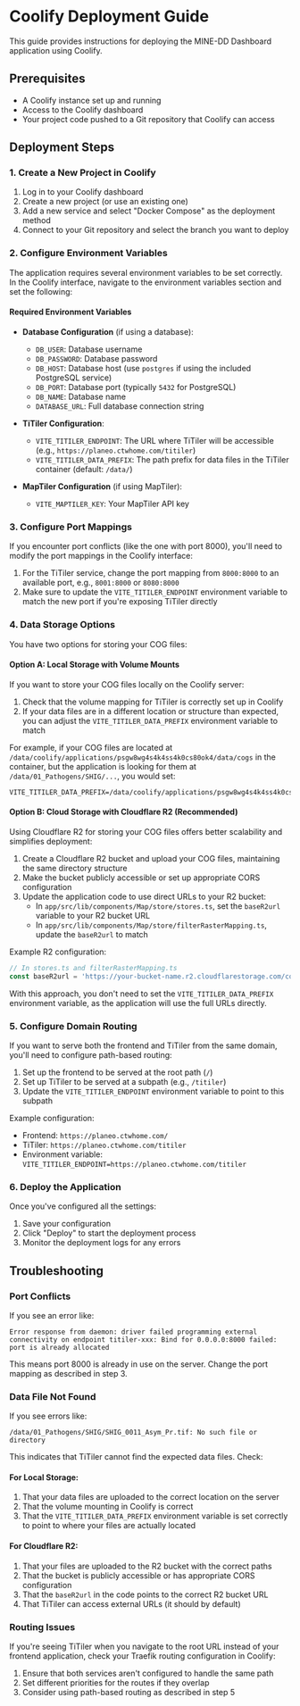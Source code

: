 # Coolify Deployment Guide

This guide provides instructions for deploying the MINE-DD Dashboard application using Coolify.

## Prerequisites

- A Coolify instance set up and running
- Access to the Coolify dashboard
- Your project code pushed to a Git repository that Coolify can access

## Deployment Steps

### 1. Create a New Project in Coolify

1. Log in to your Coolify dashboard
2. Create a new project (or use an existing one)
3. Add a new service and select "Docker Compose" as the deployment method
4. Connect to your Git repository and select the branch you want to deploy

### 2. Configure Environment Variables

The application requires several environment variables to be set correctly. In the Coolify interface, navigate to the environment variables section and set the following:

#### Required Environment Variables

- **Database Configuration** (if using a database):
  - `DB_USER`: Database username
  - `DB_PASSWORD`: Database password
  - `DB_HOST`: Database host (use `postgres` if using the included PostgreSQL service)
  - `DB_PORT`: Database port (typically `5432` for PostgreSQL)
  - `DB_NAME`: Database name
  - `DATABASE_URL`: Full database connection string

- **TiTiler Configuration**:
  - `VITE_TITILER_ENDPOINT`: The URL where TiTiler will be accessible (e.g., `https://planeo.ctwhome.com/titiler`)
  - `VITE_TITILER_DATA_PREFIX`: The path prefix for data files in the TiTiler container (default: `/data/`)

- **MapTiler Configuration** (if using MapTiler):
  - `VITE_MAPTILER_KEY`: Your MapTiler API key

### 3. Configure Port Mappings

If you encounter port conflicts (like the one with port 8000), you'll need to modify the port mappings in the Coolify interface:

1. For the TiTiler service, change the port mapping from `8000:8000` to an available port, e.g., `8001:8000` or `8080:8000`
2. Make sure to update the `VITE_TITILER_ENDPOINT` environment variable to match the new port if you're exposing TiTiler directly

### 4. Data Storage Options

You have two options for storing your COG files:

#### Option A: Local Storage with Volume Mounts

If you want to store your COG files locally on the Coolify server:

1. Check that the volume mapping for TiTiler is correctly set up in Coolify
2. If your data files are in a different location or structure than expected, you can adjust the `VITE_TITILER_DATA_PREFIX` environment variable to match

For example, if your COG files are located at `/data/coolify/applications/psgw8wg4s4k4ss4k0cs80ok4/data/cogs` in the container, but the application is looking for them at `/data/01_Pathogens/SHIG/...`, you would set:

```
VITE_TITILER_DATA_PREFIX=/data/coolify/applications/psgw8wg4s4k4ss4k0cs80ok4/data/cogs/
```

#### Option B: Cloud Storage with Cloudflare R2 (Recommended)

Using Cloudflare R2 for storing your COG files offers better scalability and simplifies deployment:

1. Create a Cloudflare R2 bucket and upload your COG files, maintaining the same directory structure
2. Make the bucket publicly accessible or set up appropriate CORS configuration
3. Update the application code to use direct URLs to your R2 bucket:
   - In `app/src/lib/components/Map/store/stores.ts`, set the `baseR2url` variable to your R2 bucket URL
   - In `app/src/lib/components/Map/store/filterRasterMapping.ts`, update the `baseR2url` to match

Example R2 configuration:
```javascript
// In stores.ts and filterRasterMapping.ts
const baseR2url = 'https://your-bucket-name.r2.cloudflarestorage.com/cogs/';
```

With this approach, you don't need to set the `VITE_TITILER_DATA_PREFIX` environment variable, as the application will use the full URLs directly.

### 5. Configure Domain Routing

If you want to serve both the frontend and TiTiler from the same domain, you'll need to configure path-based routing:

1. Set up the frontend to be served at the root path (`/`)
2. Set up TiTiler to be served at a subpath (e.g., `/titiler`)
3. Update the `VITE_TITILER_ENDPOINT` environment variable to point to this subpath

Example configuration:
- Frontend: `https://planeo.ctwhome.com/`
- TiTiler: `https://planeo.ctwhome.com/titiler`
- Environment variable: `VITE_TITILER_ENDPOINT=https://planeo.ctwhome.com/titiler`

### 6. Deploy the Application

Once you've configured all the settings:

1. Save your configuration
2. Click "Deploy" to start the deployment process
3. Monitor the deployment logs for any errors

## Troubleshooting

### Port Conflicts

If you see an error like:
```
Error response from daemon: driver failed programming external connectivity on endpoint titiler-xxx: Bind for 0.0.0.0:8000 failed: port is already allocated
```

This means port 8000 is already in use on the server. Change the port mapping as described in step 3.

### Data File Not Found

If you see errors like:
```
/data/01_Pathogens/SHIG/SHIG_0011_Asym_Pr.tif: No such file or directory
```

This indicates that TiTiler cannot find the expected data files. Check:

#### For Local Storage:
1. That your data files are uploaded to the correct location on the server
2. That the volume mounting in Coolify is correct
3. That the `VITE_TITILER_DATA_PREFIX` environment variable is set correctly to point to where your files are actually located

#### For Cloudflare R2:
1. That your files are uploaded to the R2 bucket with the correct paths
2. That the bucket is publicly accessible or has appropriate CORS configuration
3. That the `baseR2url` in the code points to the correct R2 bucket URL
4. That TiTiler can access external URLs (it should by default)

### Routing Issues

If you're seeing TiTiler when you navigate to the root URL instead of your frontend application, check your Traefik routing configuration in Coolify:

1. Ensure that both services aren't configured to handle the same path
2. Set different priorities for the routes if they overlap
3. Consider using path-based routing as described in step 5
